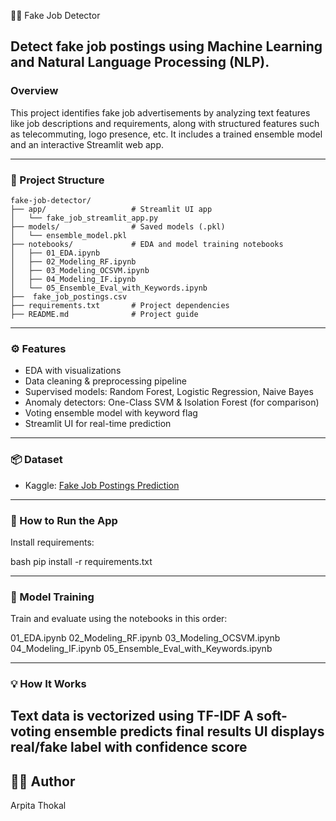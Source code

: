 🕵️‍♀️ Fake Job Detector

Detect fake job postings using Machine Learning and Natural Language Processing (NLP).
---

### Overview

This project identifies fake job advertisements by analyzing text features like job descriptions and requirements, along with structured features such as telecommuting, logo presence, etc. It includes a trained ensemble model and an interactive Streamlit web app.

---

### 📁 Project Structure

```text
fake-job-detector/
├── app/                   # Streamlit UI app
│   └── fake_job_streamlit_app.py
├── models/                # Saved models (.pkl)
│   └── ensemble_model.pkl
├── notebooks/             # EDA and model training notebooks
│   ├── 01_EDA.ipynb
│   ├── 02_Modeling_RF.ipynb
│   ├── 03_Modeling_OCSVM.ipynb
│   ├── 04_Modeling_IF.ipynb
│   └── 05_Ensemble_Eval_with_Keywords.ipynb
├──  fake_job_postings.csv
├── requirements.txt       # Project dependencies
├── README.md              # Project guide
```

---
### ⚙️ Features

- EDA with visualizations
- Data cleaning & preprocessing pipeline
- Supervised models: Random Forest, Logistic Regression, Naive Bayes
- Anomaly detectors: One-Class SVM & Isolation Forest (for comparison)
- Voting ensemble model with keyword flag
- Streamlit UI for real-time prediction

---

### 📦 Dataset

- Kaggle: [Fake Job Postings Prediction](https://www.kaggle.com/datasets/shivamb/real-or-fake-fake-jobposting-prediction)

---

### 🚀 How to Run the App

Install requirements:

bash
pip install -r requirements.txt 

---

### 🧠 Model Training
Train and evaluate using the notebooks in this order:

01_EDA.ipynb
02_Modeling_RF.ipynb
03_Modeling_OCSVM.ipynb
04_Modeling_IF.ipynb
05_Ensemble_Eval_with_Keywords.ipynb

---

### 💡 How It Works
Text data is vectorized using TF-IDF
A soft-voting ensemble predicts final results
UI displays real/fake label with confidence score
---

## 👩‍💻 Author
Arpita Thokal
